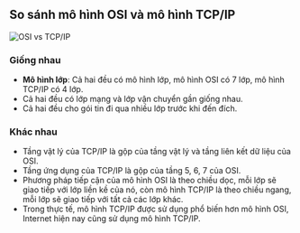 ## So sánh mô hình OSI và mô hình TCP/IP

![OSI vs TCP/IP](https://static-xf1.vietnix.vn/wp-content/uploads/2022/03/so-sanh-mo-hinh-osi-va-tcpip.webp)

### Giống nhau

- **Mô hình lớp**: Cả hai đều có mô hình lớp, mô hình OSI có 7 lớp, mô hình TCP/IP có 4 lớp.
- Cả hai đều có lớp mạng và lớp vận chuyển gần giống nhau.
- Cả hai đều cho gói tin đi qua nhiều lớp trước khi đến đích.

### Khác nhau

- Tầng vật lý của TCP/IP là gộp của tầng vật lý và tầng liên kết dữ liệu của OSI.
- Tầng ứng dụng của TCP/IP là gộp của tầng 5, 6, 7 của OSI.
- Phương pháp tiếp cận của mô hình OSI là theo chiều dọc, mỗi lớp sẽ giao tiếp với lớp liền kề của nó, còn mô hình TCP/IP là theo chiều ngang, mỗi lớp sẽ giao tiếp với tất cả các lớp khác.
- Trong thực tế, mô hình TCP/IP được sử dụng phổ biến hơn mô hình OSI, Internet hiện nay cũng sử dụng mô hình TCP/IP.
